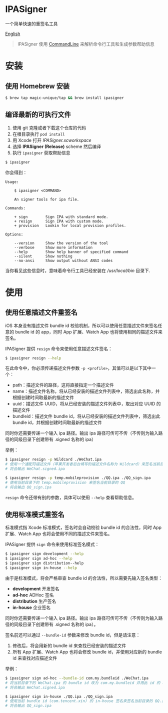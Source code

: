 # IPASigner

一个简单快速的重签名工具

[English](./README.md)

> IPASigner 使用 [CommandLine](https://github.com/Magic-Unique/CommandLine) 来解析命令行工具和生成参数帮助信息

# 安装

## 使用 Homebrew 安装

```bash
$ brew tap magic-unique/tap && brew install ipasigner
```

## 编译最新的可执行文件

1. 使用 git 克隆或者下载这个仓库的代码
2. 在根目录执行 `pod install`
3. 用 Xcode 打开 *IPASigner.xcworkspace*
4. 选择 **IPASigner (Release)** scheme 然后编译
5. 执行 `ipasigner` 获取帮助信息

```bash
$ ipasigner
```

你会得到：

```
Usage:

    $ ipasigner <COMMAND>

    An signer tools for ipa file.

Commands:

    + sign        Sign IPA with standard mode.
    + resign      Sign IPA with custom mode.
    + provision   Lookin for local provision profiles.

Options:

    --version     Show the version of the tool
    --verbose     Show more information
    --help        Show help banner of specified command
    --silent      Show nothing
    --no-ansi     Show output without ANSI codes
```

当你看见这些信息时，意味着命令行工具已经安装在 */usr/local/bin* 目录下.

# 使用

## 使用任意描述文件重签名

iOS 本身没有描述文件 bundle id 校验机制，所以可以使用任意描述文件来签名任意的 bundle id 的 app，同时 App 扩展、Watch App 也将使用相同的描述文件来签名。

IPASigner 提供 `resign` 命令来使用任意描述文件签名：

```bash
$ ipasigner resign --help
```

在此命令中，你必须传递描述文件参数 `-p <profile>`，其值可以是以下其中一个：

* path：描述文件的路径，这将直接指定一个描述文件
* name：描述文件名称，将从已经安装的描述文件列表中，筛选出此名称，并根据创建时间取最新的描述文件
* uuid：描述文件 UUID，将从已经安装的描述文件列表中，取出对应 UUID 的描述文件
* bundleid：描述文件 bundle id，将从已经安装的描述文件列表中，筛选出此 bundle id，并根据创建时间取最新的描述文件

同时你还需要传递一个输入 ipa 路径。输出 ipa 路径可传可不传（不传则为输入路径的同级目录下创建带有 .signed 名称的 ipa）

举例：

```bash
$ ipasigner resign -p Wildcard ./WeChat.ipa
# 使用一个通配符描述文件（苹果开发者后台填写的描述文件名称为 Wildcard）来签名当前目录的 WeChat.ipa
# 将会输出 WeChat.signed.ipa
```

```bash
$ ipasigner resign -p temp.mobileprovision ./QQ.ipa ./QQ_sign.ipa
# 使用当前目录下的 temp.mobileprovision 来签名当前目录的 QQ
# 将会输出 QQ_sign.ipa
```

`resign` 命令还带有别的参数，具体可以使用 `--help` 查看帮助信息。

## 使用标准模式重签名

标准模式指 Xcode 标准模式，签名时会自动校验 bundle id 的合法性，同时 App 扩展、Watch App 也将会使用不同的描述文件来签名。

IPASigner 提供 `sign` 命令来使用标准签名模式：

```bash
$ ipasigner sign development --help
$ ipasigner sign ad-hoc --help
$ ipasigner sign distribution--help
$ ipasigner sign in-house --help
```

由于是标准模式，将会严格审查 bundle id 的合法性，所以需要先输入签名类型：

* **development** 开发签名
* **ad-hoc** ADHoc 签名
* **distribution** 生产签名
* **in-house** 企业签名

同时你还需要传递一个输入 ipa 路径。输出 ipa 路径可传可不传（不传则为输入路径的同级目录下创建带有 .signed 名称的 ipa）。

签名前还可以通过 `--bundle-id` 参数来修改 bundle id，但是请注意：

1. 修改后，将会用新的 bundle id 来查找已经安装的描述文件
2. 所有 App 扩展、Watch App 也将会修改 bundle id，并使用对应新的 bundle id 来查找对应描述文件


举例：

```bash
$ ipasigner sign ad-hoc --bundle-id com.my.bundleid ./WeChat.ipa
# 将当前目录下的 WeChat.ipa 的 bundle id 改为 com.my.bundleid 并用此 id 的 ad-hoc 描述文件来签名
# 将会输出 WeChat.signed.ipa
```

```bash
$ ipasigner sign in-house ./QQ.ipa ./QQ_sign.ipa
# 使用当前 bundle id (com.tencent.xin) 的 in-house 签名来签名当前目录的 QQ.ipa
# 将会输出 QQ_sign.ipa
```